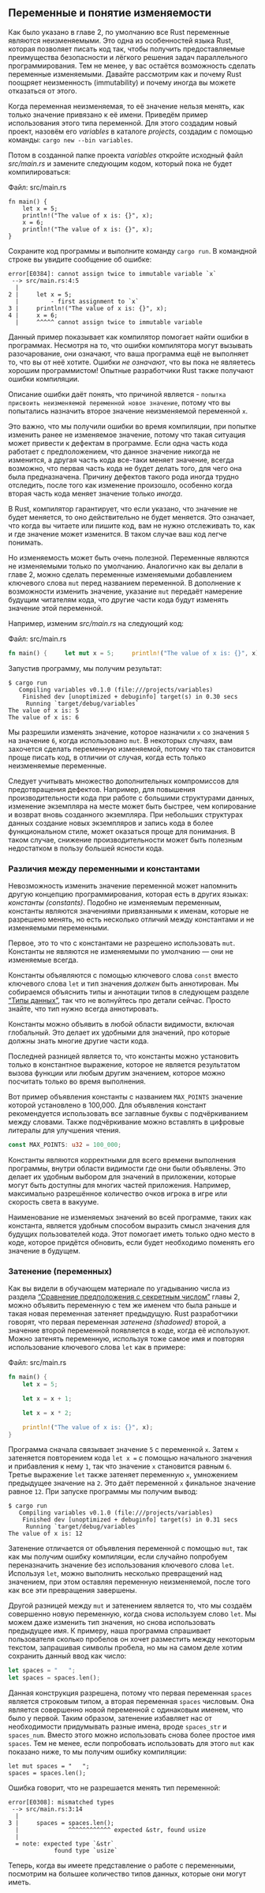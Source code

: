 ## Переменные и понятие изменяемости

Как было указано в главе 2, по умолчанию все Rust переменные являются неизменяемыми. Это одна из особенностей языка Rust, которая позволяет писать код так, чтобы получить предоставляемые преимущества безопасности и лёгкого  решения задач параллельного программирования. Тем не менее, у вас остаётся возможность сделать переменные изменяемыми. Давайте рассмотрим как и почему Rust поощряет неизменность (immutability) и почему иногда вы можете отказаться от этого.

Когда переменная неизменяемая, то её значение нельзя менять, как только значение привязано к её имени. Приведём пример использования этого типа переменной. Для этого создадим новый проект, назовём его *variables* в каталоге *projects*, создадим с помощью команды: `cargo new --bin variables`.

Потом в созданной папке проекта *variables* откройте исходный файл *src/main.rs* и замените следующим кодом, который пока не будет компилироваться:

<span class="filename">Файл: src/main.rs</span>

```rust,ignore,does_not_compile
fn main() {
    let x = 5;
    println!("The value of x is: {}", x);
    x = 6;
    println!("The value of x is: {}", x);
}
```

Сохраните код программы и выполните команду `cargo run`. В командной строке вы увидите сообщение об ошибке:

```text
error[E0384]: cannot assign twice to immutable variable `x`
 --> src/main.rs:4:5
  |
2 |     let x = 5;
  |         - first assignment to `x`
3 |     println!("The value of x is: {}", x);
4 |     x = 6;
  |     ^^^^^ cannot assign twice to immutable variable
```

Данный пример показывает как компилятор помогает найти ошибки в программах. Несмотря на то, что ошибки компилятора могут вызывать разочарование, они означают, что ваша программа ещё не выполняет то, что вы от неё хотите. Ошибки *не означают*, что вы пока не являетесь хорошим программистом! Опытные разработчики Rust также получают ошибки компиляции.

Описание ошибки даёт понять, что причиной является - `попытка присвоить неизменяемой переменной новое значение`, потому что вы попытались назначить второе значение неизменяемой переменной  `x`.

Это важно, что мы получили ошибки во время компиляции, при попытке изменить ранее не изменяемое значение, потому что такая ситуация может привести к дефектам в программе. Если одна часть кода работает с предположением, что данное значение никогда не изменится, а другая часть кода все-таки меняет значение, всегда возможно, что первая часть кода не будет делать того, для чего она была предназначена. Причину дефектов такого рода иногда трудно отследить, после того как изменение произошло, особенно когда вторая часть кода меняет значение только *иногда*.

В Rust, компилятор гарантирует, что если указано, что значение не будет меняется, то оно действительно не будет меняется. Это означает, что когда вы читаете или пишите код, вам не нужно отслеживать то, как и где значение может изменится. В таком случае ваш код легче понимать.

Но изменяемость может быть очень полезной. Переменные являются не изменяемыми только по умолчанию. Аналогично как вы делали в главе 2, можно сделать переменные изменяемыми добавлением ключевого слова `mut` перед названием переменной. В дополнение к возможности изменить значение, указание `mut` передаёт намерение будущим читателям кода, что другие части кода будут изменять значение этой переменной.

Например, изменим *src/main.rs* на следующий код:

<span class="filename">Файл: src/main.rs</span>

```rust
fn main() {     let mut x = 5;     println!("The value of x is: {}", x);     x = 6;     println!("The value of x is: {}", x); }
```

Запустив программу, мы получим результат:

```text
$ cargo run
   Compiling variables v0.1.0 (file:///projects/variables)
    Finished dev [unoptimized + debuginfo] target(s) in 0.30 secs
     Running `target/debug/variables`
The value of x is: 5
The value of x is: 6
```

Мы разрешили изменять значение, которое назначили `x` со значения `5` на значение `6`, когда использовано `mut`. В некоторых случаях, вам захочется сделать переменную изменяемой, потому что так становится проще писать код, в отличии от случая, когда есть только неизменяемые переменные.

Следует учитывать множество дополнительных компромиссов для  предотвращения дефектов. Например, для повышения производительности кода при работе с большими структурами данных, изменение экземпляра на месте может быть быстрее, чем копирование и возврат вновь созданного экземпляра. При небольших структурах данных создание новых экземпляров и запись кода в более функциональном стиле, может оказаться проще для понимания. В таком случае, снижение производительности может быть полезным недостатком в пользу большей ясности кода.

### Различия между переменными и константами

Невозможность изменить значение переменной может напомнить другую концепцию программирования, которая есть в других языках: *константы (constants)*. Подобно не изменяемым переменным, константы являются значениями привязанными к именам, которые не разрешено менять, но есть несколько отличий между константами и не изменяемыми переменными.

Первое, это то что с константами не разрешено использовать `mut`. Константы не являются не изменяемыми по умолчанию — они не изменяемые всегда.

Константы объявляются с помощью ключевого слова `const` вместо ключевого слова `let` и тип значения *должен* быть аннотирован. Мы собираемся объяснить типы и аннотации типов в следующем разделе [“Типы данных”]<comment>, так что не волнуйтесь про детали сейчас. Просто знайте, что тип нужно всегда аннотировать.</comment>

Константы можно объявить в любой области видимости, включая глобальный. Это делает их удобными для значений, про которые должны знать многие другие части кода.

Последней разницей является то, что константы можно установить только в константное выражение, которое не является результатом вызова функции или любым другим значением, которое можно посчитать только во время выполнения.

Вот пример объявления константы с названием `MAX_POINTS` значение которой установлено в 100,000. Для объявления констант рекомендуется использовать все заглавные буквы с подчёркиванием между словами. Также подчёркивание можно вставлять в цифровые литералы для улучшения чтения.

```rust
const MAX_POINTS: u32 = 100_000;
```

Константы являются корректными для всего времени выполнения программы, внутри области видимости где они были объявлены. Это  делает их удобным выбором для значений в приложении, которые могут быть доступны для многих частей приложения. Например, максимально разрешённое количество очков игрока в игре или скорость света в вакууме.

Наименование не изменяемых значений во всей программе, таких как константа, является удобным способом выразить смысл значения для будущих пользователей кода. Этот помогает иметь только одно место в коде, которое придётся обновить, если будет необходимо поменять его значение в будущем.

### Затенение (переменных)

Как вы видели в обучающем материале по угадыванию числа из раздела [“Сравнение предположения с секретным числом”](ch02-00-guessing-game-tutorial.html#comparing-the-guess-to-the-secret-number)<comment> главы 2, можно объявить переменную с тем же именем что была раньше и такая новая переменная затеняет предыдущую. Rust разработчики говорят, что первая переменная <em>затенена (shadowed)</em> второй, а значение второй переменной появляется в коде, когда её используют. Можно затенять переменную, используя тоже самое имя и повторяя использование ключевого слова <code>let</code> как в примере:</comment>

<span class="filename">Файл: src/main.rs</span>

```rust
fn main() {
    let x = 5;

    let x = x + 1;

    let x = x * 2;

    println!("The value of x is: {}", x);
}
```

Программа сначала связывает значение `5` с переменной `x`. Затем `x` затеняется повторением кода  `let x =` с помощью начального значения и прибавления к нему `1`, так что значение `x` становится равным `6`. Третье выражение `let` также затеняет переменную `x`, умножением предыдущее значение на `2`. Это даёт переменной `x` финальное значение равное `12`. При запуске программы мы получим вывод:

```text
$ cargo run
   Compiling variables v0.1.0 (file:///projects/variables)
    Finished dev [unoptimized + debuginfo] target(s) in 0.31 secs
     Running `target/debug/variables`
The value of x is: 12
```

Затенение отличается от объявления переменной с помощью `mut`, так как мы получим ошибку компиляции, если случайно попробуем переназначить значение без использования ключевого слова `let`. Используя `let`, можно выполнить несколько превращений над значением, при этом оставляя переменную неизменяемой, после того как все эти превращения завершены.

Другой разницей между `mut` и затенением является то, что мы создаём совершенно новую переменную, когда снова используем слово `let`. Мы можем даже изменить тип значения, но снова использовать предыдущее имя. К примеру, наша программа спрашивает пользователя сколько пробелов он хочет разместить между некоторым текстом, запрашивая символы пробела, но мы на самом деле хотим сохранить данный ввод как число:

```rust
let spaces = "   ";
let spaces = spaces.len();
```

Данная конструкция разрешена, потому что первая переменная `spaces` является строковым типом, а вторая переменная `spaces` числовым. Она является совершенно новой переменной с одинаковым именем, что было у первой. Таким образом, затенение избавляет нас от необходимости придумывать разные имена, вроде `spaces_str` и  `spaces_num`. Вместо этого можно использовать снова более простое имя `spaces`. Тем не менее, если попробовать использовать для этого `mut` как показано ниже, то мы получим ошибку компиляции:

```rust,ignore,does_not_compile
let mut spaces = "   ";
spaces = spaces.len();
```

Ошибка говорит, что не разрешается менять тип переменной:

```text
error[E0308]: mismatched types
 --> src/main.rs:3:14
  |
3 |     spaces = spaces.len();
  |              ^^^^^^^^^^^^ expected &str, found usize
  |
  = note: expected type `&str`
             found type `usize`
```

Теперь, когда вы имеете представление о работе с переменными, посмотрим на большее количество типов данных, которые они могут иметь.


[“Типы данных”]: ch03-02-data-types.html#data-types